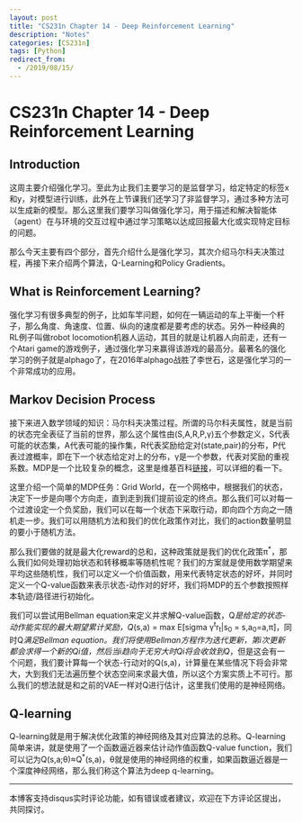 ```yaml
---
layout: post
title: "CS231n Chapter 14 - Deep Reinforcement Learning"
description: "Notes"
categories: [CS231n]
tags: [Python]
redirect_from:
  - /2019/08/15/
---
```


# CS231n Chapter 14 - Deep Reinforcement Learning    

## Introduction  

这周主要介绍强化学习。至此为止我们主要学习的是监督学习，给定特定的标签x和y，对模型进行训练，此外在上节课我们还学习了非监督学习，通过多种方法可以生成新的模型。那么这里我们要学习叫做强化学习，用于描述和解决智能体（agent）在与环境的交互过程中通过学习策略以达成回报最大化或实现特定目标的问题。  

那么今天主要有四个部分，首先介绍什么是强化学习，其次介绍马尔科夫决策过程，再接下来介绍两个算法，Q-Learning和Policy Gradients。  

## What is Reinforcement Learning?  

强化学习有很多典型的例子，比如车竿问题，如何在一辆运动的车上平衡一个杆子，那么角度、角速度、位置、纵向的速度都是要考虑的状态。另外一种经典的RL例子叫做robot locomotion机器人运动，其目的就是让机器人向前走，还有一个Atari game的游戏例子，通过强化学习来赢得该游戏的最高分。最著名的强化学习的例子就是alphago了，在2016年alphago战胜了李世石，这是强化学习的一个非常成功的应用。  

## Markov Decision Process  

接下来进入数学领域的知识：马尔科夫决策过程。所谓的马尔科夫属性，就是当前的状态完全表征了当前的世界，那么这个属性由(S,A,R,P,γ)五个参数定义，S代表可能的状态集，A代表可能的操作集，R代表奖励给定对(state,pair)的分布，P代表过渡概率，即在下一个状态给定对上的分布，γ是一个参数，代表对奖励的重视系数。MDP是一个比较复杂的概念，这里是维基百科[链接](https://en.wikipedia.org/wiki/Markov_decision_process)，可以详细的看一下。  

这里介绍一个简单的MDP任务：Grid World，在一个网格中，根据我们的状态，决定下一步是向哪个方向走，直到走到我们提前设定的终点。那么我们可以对每一个过渡设定一个负奖励，我们可以在每一个状态下采取行动，即向四个方向之一随机走一步。我们可以用随机方法和我们的优化政策作对比，我们的action数量明显的要小于随机方法。  

那么我们要做的就是最大化reward的总和，这种政策就是我们的优化政策π<sup>*</sup>，那么我们如何处理初始状态和转移概率等随机性呢？我们的方案就是使用数学期望来平均这些随机性，我们可以定义一个价值函数，用来代表特定状态的好坏，并同时定义一个Q-value函数来表示状态-动作对的好坏，我们将MDP的五个参数按照样本轨迹/路径进行初始化。  

我们可以尝试用Bellman equation来定义并求解Q-value函数，Q<sup>*</sup>是给定的状态-动作能实现的最大期望累计奖励，Q<sup>*</sup>(s,a) = max E\[sigma γ<sup>t</sup>r<sub>t</sub>\|s<sub>0</sub> = s,a<sub>0</sub>=a,π]，同时Q<sup>*</sup>满足Bellman equation。我们将使用Bellman方程作为迭代更新，第i次更新都会求得一个新的Qi值，然后当i趋向于无穷大时Qi将会收敛到Q<sup>*</sup>，但是这会有一个问题，我们要计算每一个状态-行动对的Q(s,a)，计算量在某些情况下将会非常大，大到我们无法遍历整个状态空间来求最大值，所以这个方案实质上不可行。那么我们的想法就是和之前的VAE一样对Q进行估计，这里我们使用的是神经网络。  

## Q-learning  

Q-learning就是用于解决优化政策的神经网络及其对应算法的总称。Q-learning简单来讲，就是使用了一个函数逼近器来估计动作值函数Q-value function，我们可以记为Q(s,a;θ)≈Q<sup>*</sup>(s,a)，θ就是使用的神经网络的权重，如果函数逼近器是一个深度神经网络，那么我们称这个算法为deep q-learning。

---
本博客支持disqus实时评论功能，如有错误或者建议，欢迎在下方评论区提出，共同探讨。  
